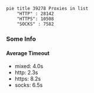
```mermaid
pie title 39278 Proxies in list
    "HTTP" : 28142
    "HTTPS": 10508
    "SOCKS" : 7582
```

### Some Info
#### Average Timeout

- mixed: 4.0s
- http: 2.3s
- https: 8.2s
- socks: 6.5s